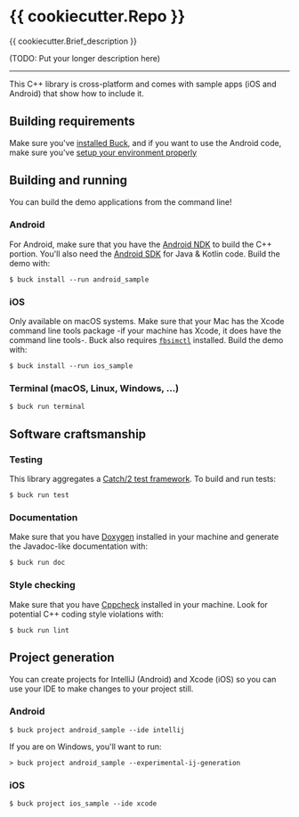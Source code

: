 # {{ cookiecutter.Repo }}

{{ cookiecutter.Brief_description }}

(TODO: Put your longer description here)

---

This C++ library is cross-platform and comes with sample apps (iOS and Android)
that show how to include it.

## Building requirements

Make sure you've [installed Buck](https://buckbuild.com/setup/install.html),
and if you want to use the Android code, make sure you've [setup your
environment properly](https://buckbuild.com/setup/getting_started.html)

## Building and running

You can build the demo applications from the command line!

### Android

For Android, make sure that you have the [Android NDK](https://developer.android.com/ndk/) to build the C++ portion. You'll also need the [Android SDK](https://developer.android.com/studio/) for Java & Kotlin code. Build the demo with:

    $ buck install --run android_sample

### iOS

Only available on macOS systems. Make sure that your Mac has the Xcode command line tools package -if your machine has Xcode, it does have the command line tools-. Buck also requires [`fbsimctl`](https://github.com/facebook/FBSimulatorControl/tree/master/fbsimctl) installed. Build the demo with:

    $ buck install --run ios_sample

### Terminal (macOS, Linux, Windows, ...)

    $ buck run terminal

## Software craftsmanship

### Testing

This library aggregates a [Catch/2 test framework](http://catch-lib.net/). To build and run tests:

    $ buck run test

### Documentation

Make sure that you have [Doxygen](http://www.doxygen.nl) installed in your machine and generate the Javadoc-like documentation with:

    $ buck run doc

### Style checking

Make sure that you have [Cppcheck](http://cppcheck.sourceforge.net) installed in your machine. Look for potential C++ coding style violations with:

    $ buck run lint

## Project generation

You can create projects for IntelliJ (Android) and Xcode (iOS) so you can use your IDE to make changes to your project still.

### Android

    $ buck project android_sample --ide intellij

If you are on Windows, you'll want to run:

    > buck project android_sample --experimental-ij-generation

### iOS

    $ buck project ios_sample --ide xcode
